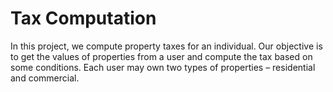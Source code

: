 # Tax Computation
In this project, we compute property taxes for an individual. Our objective is to get the values of properties from a user and compute the tax based on some conditions. Each user may own two types of properties – residential and commercial.
